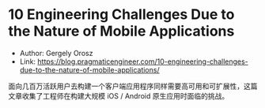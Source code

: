 # 10 Engineering Challenges Due to the Nature of Mobile Applications

* Author: Gergely Orosz
* Link: https://blog.pragmaticengineer.com/10-engineering-challenges-due-to-the-nature-of-mobile-applications/

面向几百万活跃用户去构建一个客户端应用程序同样需要高可用和可扩展性，这篇文章收集了工程师在构建大规模 iOS / Android 原生应用时面临的挑战。
